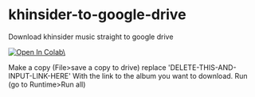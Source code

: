# khinsider-to-google-drive
Download khinsider music straight to google drive

<a href="https://colab.research.google.com/github/ethanaobrien/khinsider-to-google-drive/blob/main/khinsider_to_google_drive_v2.ipynb\"><img src="https://colab.research.google.com/assets/colab-badge.svg" alt="Open In Colab\"></a>

Make a copy (File>save a copy to drive)
replace 'DELETE-THIS-AND-INPUT-LINK-HERE' With the link to the album you want to download.
Run (go to Runtime>Run all)
